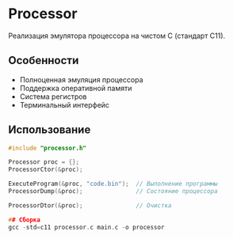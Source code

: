 # Processor

Реализация эмулятора процессора на чистом C (стандарт C11).

## Особенности
- Полноценная эмуляция процессора
- Поддержка оперативной памяти
- Система регистров
- Терминальный интерфейс

## Использование
```c
#include "processor.h"

Processor proc = {};
ProcessorCtor(&proc);

ExecuteProgram(&proc, "code.bin");  // Выполнение программы
ProcessorDump(&proc);               // Состояние процессора

ProcessorDtor(&proc);               // Очистка

## Сборка
gcc -std=c11 processor.c main.c -o processor

